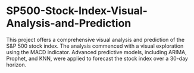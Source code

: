 # SP500-Stock-Index-Visual-Analysis-and-Prediction
This project offers a comprehensive visual analysis and prediction of the S&amp;P 500 stock index. The analysis commenced with a visual exploration using the MACD indicator. Advanced predictive models, including ARIMA, Prophet, and KNN, were applied to forecast the stock index over a 30-day horizon.
